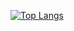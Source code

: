 [![Top Langs](https://github-readme-stats.vercel.app/api/top-langs/?username=EriktheRDev)](https://github.com/anuraghazra/github-readme-stats)
